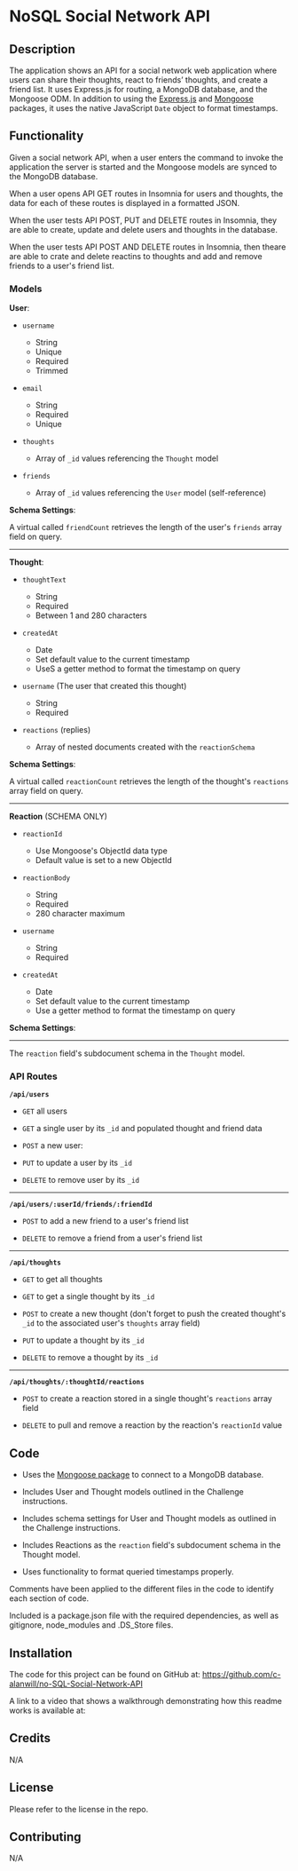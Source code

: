 # NoSQL Social Network API

## Description

The application shows an API for a social network web application where users can share their thoughts, react to friends’ thoughts, and create a friend list. It uses Express.js for routing, a MongoDB database, and the Mongoose ODM. In addition to using the [Express.js](https://www.npmjs.com/package/express) and [Mongoose](https://www.npmjs.com/package/mongoose) packages, it uses the native JavaScript `Date` object to format timestamps. 


## Functionality

Given a social network API, when a user enters the command to invoke the application the server is started and the Mongoose models are synced to the MongoDB database.

When a user opens API GET routes in Insomnia for users and thoughts, the data for each of these routes is displayed in a formatted JSON.  

When the user tests API POST, PUT and DELETE routes in Insomnia, they are able to create, update and delete users and thoughts in the database.

When the user tests API POST AND DELETE routes in Insomnia, then theare are able to crate and delete reactins to thoughts and add and remove friends to a user's friend list.

### Models

**User**:

* `username`
  * String
  * Unique
  * Required
  * Trimmed

* `email`
  * String
  * Required
  * Unique

* `thoughts`
  * Array of `_id` values referencing the `Thought` model

* `friends`
  * Array of `_id` values referencing the `User` model (self-reference)

**Schema Settings**:

A virtual called `friendCount` retrieves the length of the user's `friends` array field on query.

---

**Thought**:

* `thoughtText`
  * String
  * Required
  * Between 1 and 280 characters

* `createdAt`
  * Date
  * Set default value to the current timestamp
  * UseS a getter method to format the timestamp on query

* `username` (The user that created this thought)
  * String
  * Required

* `reactions` (replies)
  * Array of nested documents created with the `reactionSchema`

**Schema Settings**:

A virtual called `reactionCount` retrieves the length of the thought's `reactions` array field on query.

---

**Reaction** (SCHEMA ONLY)

* `reactionId`
  * Use Mongoose's ObjectId data type
  * Default value is set to a new ObjectId

* `reactionBody`
  * String
  * Required
  * 280 character maximum

* `username`
  * String
  * Required

* `createdAt`
  * Date
  * Set default value to the current timestamp
  * Use a getter method to format the timestamp on query

**Schema Settings**:

---

The `reaction` field's subdocument schema in the `Thought` model.

### API Routes

**`/api/users`**

* `GET` all users

* `GET` a single user by its `_id` and populated thought and friend data

* `POST` a new user:

* `PUT` to update a user by its `_id`

* `DELETE` to remove user by its `_id`

---

**`/api/users/:userId/friends/:friendId`**

* `POST` to add a new friend to a user's friend list

* `DELETE` to remove a friend from a user's friend list

---

**`/api/thoughts`**

* `GET` to get all thoughts

* `GET` to get a single thought by its `_id`

* `POST` to create a new thought (don't forget to push the created thought's `_id` to the associated user's `thoughts` array field)

* `PUT` to update a thought by its `_id`

* `DELETE` to remove a thought by its `_id`

---

**`/api/thoughts/:thoughtId/reactions`**

* `POST` to create a reaction stored in a single thought's `reactions` array field

* `DELETE` to pull and remove a reaction by the reaction's `reactionId` value

## Code

  * Uses the [Mongoose package](https://www.npmjs.com/package/mongoose) to connect to a MongoDB database.

  * Includes User and Thought models outlined in the Challenge instructions.

  * Includes schema settings for User and Thought models as outlined in the Challenge instructions.

  * Includes Reactions as the `reaction` field's subdocument schema in the Thought model.

  * Uses functionality to format queried timestamps properly.

  Comments have been applied to the different files in the code to identify each section of code. 

  Included is a package.json file with the required dependencies, as well as gitignore, node_modules and .DS_Store files.

  ## Installation

The code for this project can be found on GitHub at: https://github.com/c-alanwill/no-SQL-Social-Network-API

A link to a video that shows a walkthrough demonstrating how this readme works is available at: 

## Credits

N/A

## License

Please refer to the license in the repo.

## Contributing

N/A